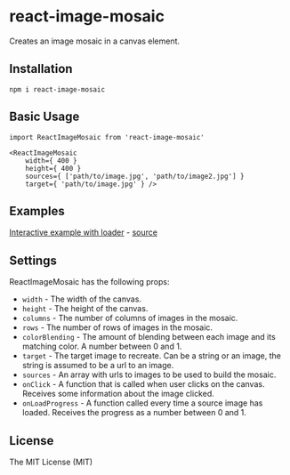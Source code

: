 # react-image-mosaic

Creates an image mosaic in a canvas element.

## Installation

`npm i react-image-mosaic`

## Basic Usage

```
import ReactImageMosaic from 'react-image-mosaic'

<ReactImageMosaic
    width={ 400 }
    height={ 400 }
    sources={ ['path/to/image.jpg', 'path/to/image2.jpg'] } 
    target={ 'path/to/image.jpg' } />
```

## Examples

[Interactive example with loader](https://thejsn.github.io/react-image-mosaic/) - [source](https://github.com/thejsn/react-image-mosaic/blob/master/demo/src/index.js)

## Settings

ReactImageMosaic has the following props:

* `width` - The width of the canvas.
* `height` - The height of the canvas.
* `columns` - The number of columns of images in the mosaic.
* `rows` - The number of rows of images in the mosaic.
* `colorBlending` - The amount of blending between each image and its matching color. A number between 0 and 1.
* `target` - The target image to recreate. Can be a string or an image, the string is assumed to be a url to an image.
* `sources` - An array with urls to images to be used to build the mosaic.
* `onClick` - A function that is called when user clicks on the canvas. Receives some information about the image clicked.
* `onLoadProgress` - A function called every time a source image has loaded. Receives the progress as a number between 0 and 1.

## License

The MIT License (MIT)